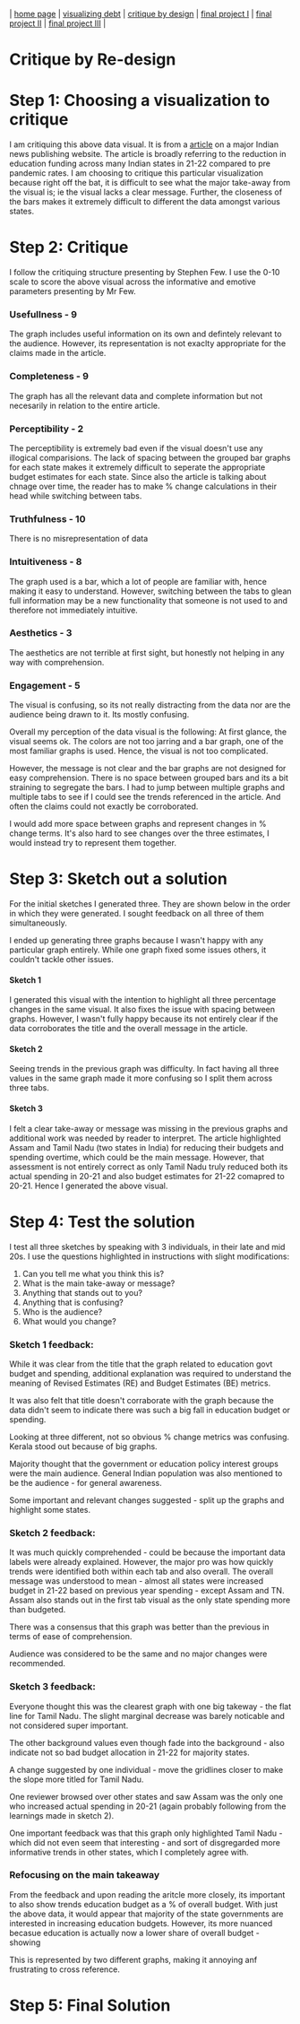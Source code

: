 | [home page](https://pranavakadiyala.github.io/Portfolio/) | [visualizing debt](visualizing-government-debt) | [critique by design](critique-by-design) | [final project I](final-project-part-one) | [final project II](final-project-part-two) | [final project III](final-project-part-three) |

# Critique by Re-design

# Step 1: Choosing a visualization to critique

<div class="infogram-embed" data-id="c596945a-abfc-4716-b74c-3fb79b0ab299" data-type="interactive" data-title="State Education Budgets 2020-21 &amp;amp; 2021-22"></div><script>!function(e,n,i,s){var d="InfogramEmbeds";var o=e.getElementsByTagName(n)[0];if(window[d]&&window[d].initialized)window[d].process&&window[d].process();else if(!e.getElementById(i)){var r=e.createElement(n);r.async=1,r.id=i,r.src=s,o.parentNode.insertBefore(r,o)}}(document,"script","infogram-async","https://infogram.com/js/dist/embed-loader-min.js");</script>

<div class="infogram-embed" data-id="c596945a-abfc-4716-b74c-3fb79b0ab299" data-type="interactive" data-title="State Education Budgets 2020-21 &amp; 2021-22" style="max-width: 600px;"></div>
<script>
  !function(e,n,i,s){var d="InfogramEmbeds";var o=e.getElementsByTagName(n)[0];if(window[d]&&window[d].initialized)window[d].process&&window[d].process();else if(!e.getElementById(i)){var r=e.createElement(n);r.async=1,r.id=i,r.src=s,o.parentNode.insertBefore(r,o)}}(document,"script","infogram-async","https://infogram.com/js/dist/embed-loader-min.js");
</script>


I am critiquing this above data visual. It is from a [article](https://www.indiaspend.com/data-viz/12-states-reduced-education-funding-in-percentage-terms-803541) on a major Indian news publishing website. The article is broadly referring to the reduction in education funding across many Indian states in 21-22 compared to pre pandemic rates. I am choosing to critique this particular visualization because right off the bat, it is difficult to see what the major take-away from the visual is; ie the visual lacks a clear message. Further, the closeness of the bars makes it extremely difficult to different the data amongst various states. 

# Step 2: Critique

I follow the critiquing structure presenting by Stephen Few. I use the 0-10 scale to score the above visual across the informative and emotive parameters presenting by Mr Few.

### Usefullness - 9
The graph includes useful information on its own and defintely relevant to the audience. However, its representation is not exaclty appropriate for the claims made in the article.

### Completeness - 9
The graph has all the relevant data and complete information but not necesarily in relation to the entire article.

### Perceptibility - 2
The perceptibility is extremely bad even if the  visual doesn't use any illogical comparisions. The lack of spacing between the grouped bar graphs for each state makes it extremely difficult to seperate the appropriate budget estimates for each state. Since also the article is talking about chnage over time, the reader has to make % change calculations in their head while switching between tabs. 

### Truthfulness - 10
There is no misrepresentation of data

### Intuitiveness - 8
The graph used is a bar, which a lot of people are familiar with, hence making it easy to understand. However, switching between the tabs to glean full information may be a new functionality that someone is not used to and therefore not immediately intuitive. 

### Aesthetics - 3
The aesthetics are not terrible at first sight, but honestly not helping in any way with comprehension. 

### Engagement - 5
The visual is confusing, so its not really distracting from the data nor are the audience being drawn to it. Its mostly confusing. 

Overall my perception of the data visual is the following:
At first glance, the visual seems ok. The colors are not too jarring and a bar graph, one of the most familiar graphs is used. Hence, the visual is not too complicated. 

However, the message is not clear and the bar graphs are not designed for easy comprehension. There is no space between grouped bars and its a bit straining to segregate the bars. I had to jump between multiple graphs and multiple tabs to see if I could see the trends referenced in the article. And often the claims could not exactly be corroborated.

I would add more space between graphs and represent changes in % change terms. It's also hard to see changes over the three estimates, I would instead try to represent them together. 

# Step 3: Sketch out a solution

For the initial sketches I generated three. They are shown below in the order in which they were generated. I sought feedback on all three of them simultaneously. 

I ended up generating three graphs because I wasn't happy with any particular graph entirely. While one graph fixed some issues others, it couldn't tackle other issues. 

#### Sketch 1
<div class="flourish-embed flourish-chart" data-src="visualisation/15078966"><script src="https://public.flourish.studio/resources/embed.js"></script></div>

I generated this visual with the intention to highlight all three percentage changes in the same visual. It also fixes the issue with spacing between graphs. However, I wasn't fully happy because its not entirely clear if the data corroborates the title and the overall message in the article. 

#### Sketch 2
<div class="flourish-embed flourish-chart" data-src="visualisation/15080132"><script src="https://public.flourish.studio/resources/embed.js"></script></div>

Seeing trends in the previous graph was difficulty. In fact having all three values in the same graph made it more confusing so I split them across three tabs.

#### Sketch 3
<div class="flourish-embed flourish-slope" data-src="visualisation/15079829"><script src="https://public.flourish.studio/resources/embed.js"></script></div>

I felt a clear take-away or message was missing in the previous graphs and additional work was needed by reader to interpret. The article highlighted Assam and Tamil Nadu (two states in India) for reducing their budgets and spending overtime, which could be the main message. However, that assessment is not entirely correct as only Tamil Nadu truly reduced both its actual spending in 20-21 and also budget estimates for 21-22 comapred to 20-21. Hence I generated the above visual.

# Step 4: Test the solution

I test all three sketches by speaking with 3 individuals, in their late and mid 20s. I use the questions highlighted in instructions with slight modifications:
1. Can you tell me what you think this is?
2. What is the main take-away or message?
3. Anything that stands out to you?
4. Anything that is confusing?
5. Who is the audience?
6. What would you change?

### Sketch 1 feedback:
While it was clear from the title that the graph related to education govt budget and spending, additional explanation was required to understand the meaning of Revised Estimates (RE) and Budget Estimates (BE) metrics.

It was also felt that title doesn't corraborate with the graph because the data didn't seem to indicate there was such a big fall in education budget or spending. 

Looking at three different, not so obvious % change metrics was confusing. Kerala stood out because of big graphs. 

Majority thought that the government or education policy interest groups were the main audience. General Indian population was also mentioned to be the audience - for general awareness. 

Some important and relevant changes suggested - split up the graphs and highlight some states.

### Sketch 2 feedback:
It was much quickly comprehended - could be because the important data labels were already explained. However, the major pro was how quickly trends were identified both within each tab and also overall. The overall message was understood to mean - almost all states were increased budget in 21-22 based on previous year spending - except Assam and TN. Assam also stands out in the first tab visual as the only state spending more than budgeted. 

There was a consensus that this graph was better than the previous in terms of ease of comprehension.

Audience was considered to be the same and no major changes were recommended. 

### Sketch 3 feedback:
Everyone thought this was the clearest graph with one big takeway - the flat line for Tamil Nadu. The slight marginal decrease was barely noticable and not considered super important. 

The other background values even though fade into the background - also indicate not so bad budget allocation in 21-22 for majority states. 

A change suggested by one individual - move the gridlines closer to make the slope more titled for Tamil Nadu.

One reviewer browsed over other states and saw Assam was the only one who increased actual spending in 20-21 (again probably following from the learnings made in sketch 2). 

One important feedback was that this graph only highlighted Tamil Nadu - which did not even seem that interesting - and sort of disgregarded more informative trends in other states, which I completely agree with. 

### Refocusing on the main takeaway
From the feedback and upon reading the aritcle more closely, its important to also show trends education budget as a % of overall budget. With just the above data, it would appear that majority of the state governments are interested in increasing education budgets. However, its more nuanced becasue education is actually now a lower share of overall budget - showing 

This is represented by two different graphs, making it annoying anf frustrating to cross reference. 

<script id="infogram_0_a70492dd-7341-48c2-9358-bea28fdf026c" title="Education Spending As Proportion Of State Budgets Fell In First Pandemic Year" src="https://e.infogram.com/js/dist/embed.js?M9K" type="text/javascript"></script>


<script id="infogram_0_b83877a3-267e-4e5b-b855-832ab18b8d81" title="Education Budget As A Proportion Of Total State Budget" src="https://e.infogram.com/js/dist/embed.js?SLb" type="text/javascript"></script>


# Step 5: Final Solution

<div class="flourish-embed flourish-chart" data-src="visualisation/15081939"><script src="https://public.flourish.studio/resources/embed.js"></script></div>




